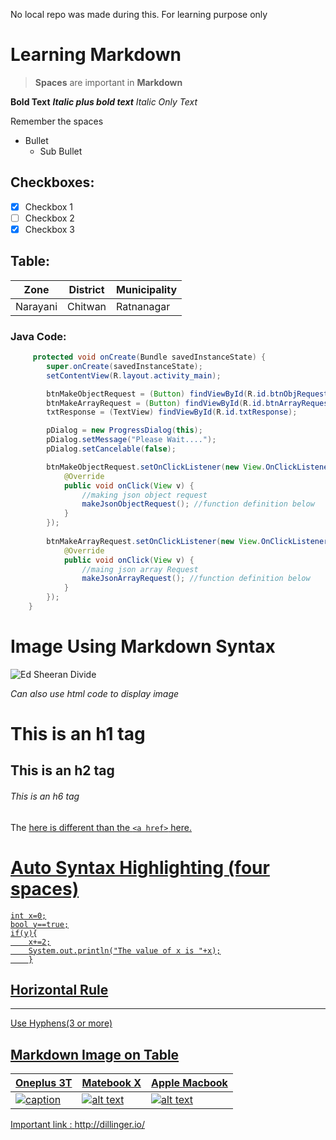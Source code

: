 No local repo was made during this. For learning purpose only
# Learning Markdown 
>**Spaces** are important in **Markdown**

**Bold Text**
***Italic plus bold text***
*Italic Only Text*

Remember the spaces
* Bullet
  * Sub Bullet
  
## Checkboxes:
- [x] Checkbox 1 
- [ ] Checkbox 2 
- [x] Checkbox 3 

## Table:

Zone|District|Municipality
-|-|-|
Narayani|Chitwan|Ratnanagar
### Java Code:
``` Java
     protected void onCreate(Bundle savedInstanceState) {
        super.onCreate(savedInstanceState);
        setContentView(R.layout.activity_main);

        btnMakeObjectRequest = (Button) findViewById(R.id.btnObjRequest);
        btnMakeArrayRequest = (Button) findViewById(R.id.btnArrayRequest);
        txtResponse = (TextView) findViewById(R.id.txtResponse);

        pDialog = new ProgressDialog(this);
        pDialog.setMessage("Please Wait....");
        pDialog.setCancelable(false);

        btnMakeObjectRequest.setOnClickListener(new View.OnClickListener() {
            @Override
            public void onClick(View v) {
                //making json object request
                makeJsonObjectRequest(); //function definition below
            }
        });
        
        btnMakeArrayRequest.setOnClickListener(new View.OnClickListener() {
            @Override
            public void onClick(View v) {
                //maing json array Request
                makeJsonArrayRequest(); //function definition below
            }
        });
    }
```


# Image Using Markdown Syntax
![Ed Sheeran Divide](https://www.radioliberatutti.it/images/extra/musica/Ed_Sheeran_Galway_Girl-cover.jpg)

*Can also use html code to display image*

  
# This is an h1 tag
## This is an h2 tag
###### This is an h6 tag



The <a href> here is different than the `<a href>` here.

# Auto Syntax Highlighting (four spaces)
    int x=0;
    bool y==true;
    if(y){
        x+=2;
        System.out.println("The value of x is "+x);
        }





## Horizontal Rule
---
Use  Hyphens(3 or more)


## Markdown Image on Table
Oneplus 3T|Matebook X|Apple Macbook
-|-|-|
![caption](http://www.cellulare-magazine.it/wp-content/uploads/2016/11/OnePlus-3t-1.jpg)|![alt text](https://static2.teknoblog.com/wp-content/uploads/2017/05/huawei-matebook-x-230517-1.jpg)|![alt text](http://d.ibtimes.co.uk/en/full/1562290/new-apple-macbook-pro.png)

Important link : http://dillinger.io/
